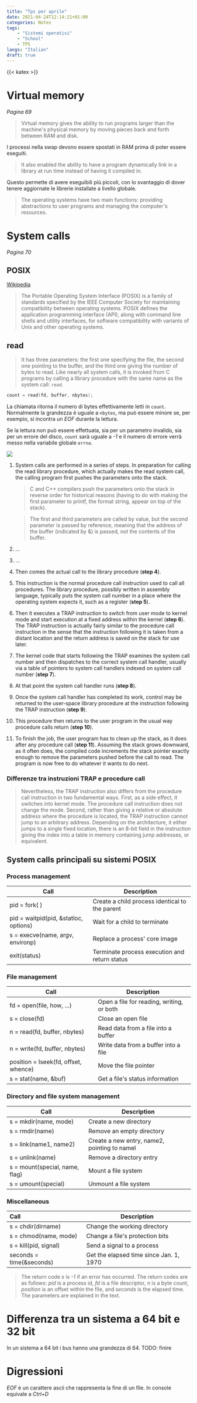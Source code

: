 ```yaml
---
title: "Tps per aprile"
date: 2021-04-24T12:14:21+01:00
categories: Notes
tags:
    - "Sistemi operativi"
    - "School"
    - TPS
langs: "Italian"
draft: true
---
```

{{< katex >}}


# Virtual memory

_Pagina 69_

> Virtual memory gives the ability to run programs larger than the machine's physical memory by moving pieces back and forth between RAM and disk.

I processi nella swap devono essere spostati in RAM prima di poter essere eseguiti.

> It also enabled the ability to have a program dynamically link in a library at run time instead of having it compiled in.

Questo permette di avere eseguibili più piccoli, con lo svantaggio di dover tenere aggiornate le librerie installate a livello globale.

> The operating systems have two main functions: providing abstractions to user programs and managing the computer's resources.

# System calls

_Pagina 70_

## POSIX

[Wikipedia](https://en.wikipedia.org/wiki/POSIX)



>   The Portable Operating System Interface (POSIX) is a family of standards specified by the IEEE Computer Society for maintaining compatibility between operating systems. POSIX defines the application programming interface (API), along with command line shells and utility interfaces, for software compatibility with variants of Unix and other operating systems.

## read

>   It has three parameters: the first one specifying the file, the second one pointing to the buffer, and the third one giving the number of bytes to read. Like nearly all system calls, it is invoked from C programs by calling a library procedure with the same name as the system call: `read`. 

```c
count = read(fd, buffer, nbytes);
```

La chiamata ritorna il numero di bytes effettivamente letti in `count`. Normalmente la grandezza è uguale a `nbytes`, ma può essere minore se, per esempio, si incontra un _EOF_ durante la lettura.

Se la lettura non può essere effettuata, sia per un parametro invalido, sia per un errore del disco, `count` sarà uguale a _-1_ e il numero di errore verrà messo nella variabile globale `errno`.



![](/img/tps/syscall-read-2021-04-25_12-15.png)

1.  System calls are performed in a series of steps. In preparation for calling the read library procedure, which actually makes the read system call, the calling program first pushes the parameters onto the stack.

    >   C and C++ compilers push the parameters onto the stack in reverse order for historical reasons (having to do with making the first parameter to printf, the format string, appear on top of the stack).

    

    >   The first and third parameters are called by value, but the second parameter is passed by reference, meaning that the address of the buffer (indicated by &) is passed, not the contents of the buffer.

2.  ...

3.  ...

4.  Then comes the actual call to the library procedure (__step 4__). 

5.  This instruction is the normal procedure call instruction used to call all procedures. The library procedure, possibly written in assembly language, typically puts the system call number in a place where the operating system expects it, such as a register (__step 5__).

6.  Then it executes a TRAP instruction to switch from user mode to kernel mode and start execution at a fixed address within the kernel (__step 6__). The TRAP instruction is actually fairly similar to the procedure call instruction in the sense that the instruction following it is taken from a distant location and the return address is saved on the stack for use later. 

7.  The kernel code that starts following the TRAP examines the system call number and then dispatches to the correct system call handler, usually via a table of pointers to system call handlers indexed on system call number (__step 7__).

8.  At that point the system call handler runs (__step 8__).

9.  Once the system call handler has completed its work, control may be returned to the user-space library procedure at the instruction following the TRAP instruction (__step 9__).

10.  This procedure then returns to the user program in the usual way procedure calls return (__step 10__).

11.  To finish the job, the user program has to clean up the stack, as it does after any procedure call (__step 11__).  Assuming the stack grows downward, as it often does, the compiled code increments the stack pointer exactly enough to remove the parameters pushed before the call to read. The program is now free to do whatever it wants to do next.

     


### Differenze tra instruzioni TRAP e procedure call

>   Nevertheless, the TRAP instruction also differs from the procedure call instruction in two fundamental ways. First, as a side effect, it switches into kernel mode. The procedure call instruction does not change the mode. Second, rather than giving a relative or absolute address where the procedure is located, the TRAP instruction cannot jump to an arbitrary address. Depending on the architecture, it either jumps to a single fixed location, there is an 8-bit field in the instruction giving the index into a table in memory containing jump addresses, or equivalent.

## System calls principali su sistemi POSIX

### Process management

| Call                                  | Description                                    |
| ------------------------------------- | ---------------------------------------------- |
| pid = fork( )                         | Create a child process identical to the parent |
| pid = waitpid(pid, &statloc, options) | Wait for a child to terminate                  |
| s = execve(name, argv, environp)      | Replace a process' core image                  |
| exit(status)                          | Terminate process execution and return status  |

### File management

| Call                                 | Description                               |
| ------------------------------------ | ----------------------------------------- |
| fd = open(file, how, ...)            | Open a file for reading, writing, or both |
| s = close(fd)                        | Close an open file                        |
| n = read(fd, buffer, nbytes)         | Read data from a file into a buffer       |
| n = write(fd, buffer, nbytes)        | Write data from a buffer into a file      |
| position = Iseek(fd, offset, whence) | Move the file pointer                     |
| s = stat(name, &buf)                 | Get a file's status information           |

### Directory and file system management

| Call                           | Description                                  |
| ------------------------------ | -------------------------------------------- |
| s = mkdir(name, mode)          | Create a new directory                       |
| s = rmdir(name)                | Remove an empty directory                    |
| s = link(name1, name2)         | Create a new entry, name2, pointing to namel |
| s = unlink(name)               | Remove a directory entry                     |
| s = mount(special, name, flag) | Mount a file system                          |
| s = umount(special)            | Unmount a file system                        |

### Miscellaneous

| Call                     | Description                             |
| :----------------------- | --------------------------------------- |
| s = chdir(dirname)       | Change the working directory            |
| s = chmod(name, mode)    | Change a file's protection bits         |
| s = kill(pid, signal)    | Send a signal to a process              |
| seconds = time(&seconds) | Get the elapsed time since Jan. 1, 1970 |

>   The return code _s_ is _-1_ if an error has occurred. The return codes are as follows: _pid_ is a process id, _fd_ is a file descriptor, _n_ is a byte count, _position_ is an offset within the file, and _seconds_ is the elapsed time. The parameters are explained in the text.

# Differenza tra un sistema a 64 bit e 32 bit

In un sistema a 64 bit i bus hanno una grandezza di 64.
TODO: finire

# Digressioni

_EOF_ è un carattere ascii che rappresenta la fine di un file. In console equivale a _Ctrl+D_